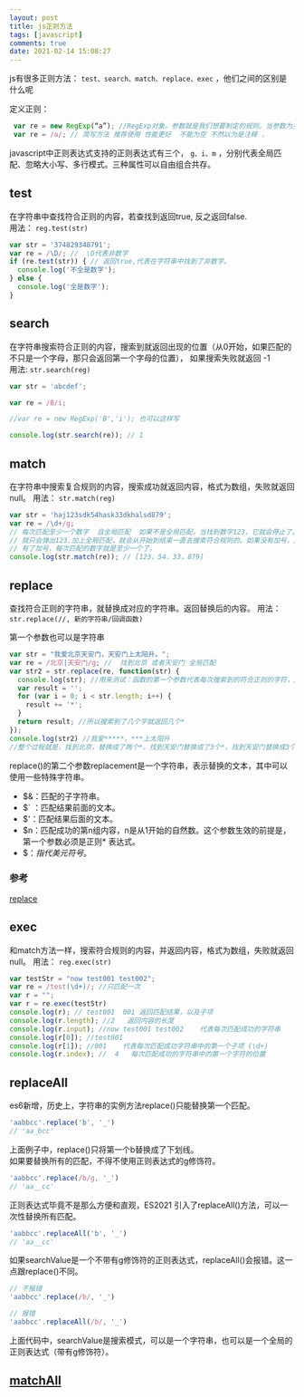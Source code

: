 ```yaml
---
layout: post
title: js正则方法
tags: [javascript]
comments: true
date: 2021-02-14 15:08:27
---
```


js有很多正则方法： `test、search、match、replace、exec` ，他们之间的区别是什么呢

<!-- more -->

定义正则：

```js
 var re = new RegExp(“a”); //RegExp对象。参数就是我们想要制定的规则。当参数为变量时，可以使用这种方式
 var re = /a/; // 简写方法 推荐使用 性能更好  不能为空 不然以为是注释 ，
```

javascript中正则表达式支持的正则表达式有三个， `g、i、m` ，分别代表全局匹配、忽略大小写、多行模式。三种属性可以自由组合共存。

## test

在字符串中查找符合正则的内容，若查找到返回true, 反之返回false.  
用法： `reg.test(str)`

```js
var str = '374829348791';
var re = /\D/; //  \D代表非数字
if (re.test(str)) { // 返回true,代表在字符串中找到了非数字。
  console.log('不全是数字');
} else {
  console.log('全是数字');
}
```

## search

在字符串搜索符合正则的内容，搜索到就返回出现的位置（从0开始，如果匹配的不只是一个字母，那只会返回第一个字母的位置）， 如果搜索失败就返回 -1  
用法: `str.search(reg)`

```js
var str = 'abcdef';

var re = /B/i;

//var re = new RegExp('B','i'); 也可以这样写

console.log(str.search(re)); // 1
```

## match

在字符串中搜索复合规则的内容，搜索成功就返回内容，格式为数组，失败就返回null。
用法： `str.match(reg)`

```js
var str = 'haj123sdk54hask33dkhalsd879';
var re = /\d+/g;
// 每次匹配至少一个数字  且全局匹配  如果不是全局匹配，当找到数字123，它就会停止了。
// 就只会弹出123.加上全局匹配，就会从开始到结束一直去搜索符合规则的。如果没有加号，匹配的结果就是1，2，3，5，4，3，3，8，7，9并不是我们想要的，
// 有了加号，每次匹配的数字就是至少一个了。
console.log(str.match(re)); // [123，54，33，879]
```

## replace

查找符合正则的字符串，就替换成对应的字符串。返回替换后的内容。
用法： `str.replace(//, 新的字符串/回调函数)`

第一个参数也可以是字符串

```js
var str = "我爱北京天安门，天安门上太阳升。";
var re = /北京|天安门/g; //  找到北京 或者天安门 全局匹配
var str2 = str.replace(re, function(str) {
  console.log(str); //用来测试：函数的第一个参数代表每次搜索到的符合正则的字符，所以第一次str指的是北京 第二次str是天安门 第三次str是天安门
  var result = '';
  for (var i = 0; i < str.length; i++) {
    result += '*';
  }
  return result; //所以搜索到了几个字就返回几个*
});
console.log(str2) //我爱*****，***上太阳升
//整个过程就是，找到北京，替换成了两个*，找到天安门替换成了3个*，找到天安门替换成3个*。
```

replace()的第二个参数replacement是一个字符串，表示替换的文本，其中可以使用一些特殊字符串。
* $&：匹配的子字符串。
* $` ：匹配结果前面的文本。
* $'：匹配结果后面的文本。
* $n：匹配成功的第n组内容，n是从1开始的自然数。这个参数生效的前提是，第一个参数必须是正则* 表达式。
* $$：指代美元符号$。

### 参考

[replace](https://developer.mozilla.org/zh-CN/docs/Web/JavaScript/Reference/Global_Objects/String/replace)

## exec

和match方法一样，搜索符合规则的内容，并返回内容，格式为数组，失败就返回null。
用法： `reg.exec(str)`

```js
var testStr = "now test001 test002";
var re = /test(\d+)/; //只匹配一次
var r = "";
var r = re.exec(testStr)
console.log(r); // test001  001 返回匹配结果，以及子项
console.log(r.length); //2   返回内容的长度
console.log(r.input); //now test001 test002    代表每次匹配成功的字符串
console.log(r[0]); //test001
console.log(r[1]); //001    代表每次匹配成功字符串中的第一个子项 (\d+)
console.log(r.index); //  4   每次匹配成功的字符串中的第一个字符的位置
```

## replaceAll

es6新增，历史上，字符串的实例方法replace()只能替换第一个匹配。

```js
'aabbcc'.replace('b', '_')
// 'aa_bcc'
```

上面例子中，replace()只将第一个b替换成了下划线。  
如果要替换所有的匹配，不得不使用正则表达式的g修饰符。

```js
'aabbcc'.replace(/b/g, '_')
// 'aa__cc'
```

正则表达式毕竟不是那么方便和直观，ES2021 引入了replaceAll()方法，可以一次性替换所有匹配。

```js
'aabbcc'.replaceAll('b', '_')
// 'aa__cc'
```

如果searchValue是一个不带有g修饰符的正则表达式，replaceAll()会报错。这一点跟replace()不同。

```js
// 不报错
'aabbcc'.replace(/b/, '_')

// 报错
'aabbcc'.replaceAll(/b/, '_')
```

上面代码中，searchValue是搜索模式，可以是一个字符串，也可以是一个全局的正则表达式（带有g修饰符）。

## [matchAll](https://es6.ruanyifeng.com/#docs/regex#String-prototype-matchAll)

